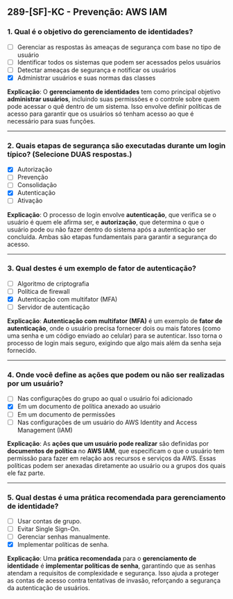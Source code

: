 ## 289-[SF]-KC - Prevenção: AWS IAM

### 1. Qual é o objetivo do gerenciamento de identidades?
- [ ] Gerenciar as respostas às ameaças de segurança com base no tipo de usuário
- [ ] Identificar todos os sistemas que podem ser acessados pelos usuários
- [ ] Detectar ameaças de segurança e notificar os usuários
- [x] Administrar usuários e suas normas das classes

**Explicação**: O **gerenciamento de identidades** tem como principal objetivo **administrar usuários**, incluindo suas permissões e o controle sobre quem pode acessar o quê dentro de um sistema. Isso envolve definir políticas de acesso para garantir que os usuários só tenham acesso ao que é necessário para suas funções.

---

### 2. Quais etapas de segurança são executadas durante um login típico? (Selecione DUAS respostas.)
- [x] Autorização
- [ ] Prevenção
- [ ] Consolidação
- [x] Autenticação
- [ ] Ativação

**Explicação**: O processo de login envolve **autenticação**, que verifica se o usuário é quem ele afirma ser, e **autorização**, que determina o que o usuário pode ou não fazer dentro do sistema após a autenticação ser concluída. Ambas são etapas fundamentais para garantir a segurança do acesso.

---

### 3. Qual destes é um exemplo de fator de autenticação?
- [ ] Algoritmo de criptografia
- [ ] Política de firewall
- [x] Autenticação com multifator (MFA)
- [ ] Servidor de autenticação

**Explicação**: **Autenticação com multifator (MFA)** é um exemplo de **fator de autenticação**, onde o usuário precisa fornecer dois ou mais fatores (como uma senha e um código enviado ao celular) para se autenticar. Isso torna o processo de login mais seguro, exigindo que algo mais além da senha seja fornecido.

---

### 4. Onde você define as ações que podem ou não ser realizadas por um usuário?
- [ ] Nas configurações do grupo ao qual o usuário foi adicionado
- [x] Em um documento de política anexado ao usuário
- [ ] Em um documento de permissões
- [ ] Nas configurações de um usuário do AWS Identity and Access Management (IAM)

**Explicação**: As **ações que um usuário pode realizar** são definidas por **documentos de política** no **AWS IAM**, que especificam o que o usuário tem permissão para fazer em relação aos recursos e serviços da AWS. Essas políticas podem ser anexadas diretamente ao usuário ou a grupos dos quais ele faz parte.

---

### 5. Qual destas é uma prática recomendada para gerenciamento de identidade?
- [ ] Usar contas de grupo.
- [ ] Evitar Single Sign-On.
- [ ] Gerenciar senhas manualmente.
- [x] Implementar políticas de senha.

**Explicação**: Uma **prática recomendada** para o **gerenciamento de identidade** é **implementar políticas de senha**, garantindo que as senhas atendam a requisitos de complexidade e segurança. Isso ajuda a proteger as contas de acesso contra tentativas de invasão, reforçando a segurança da autenticação de usuários.
